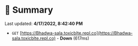 # 📖 Summary
Last updated: **4/17/2022, 8:42:40 PM**

- `GET` [https://Bhadwa-sala.toxicblte.repl.co](https://Bhadwa-sala.toxicblte.repl.co) - **Down** (617ms)

